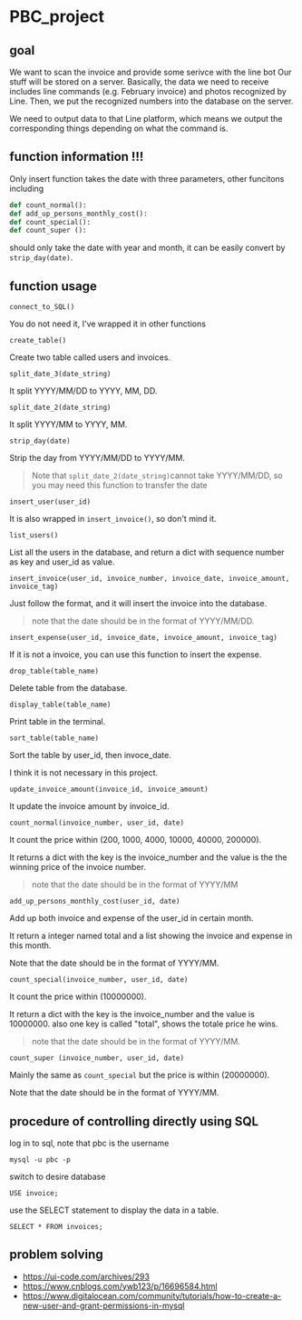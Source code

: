 # PBC_project

## goal 
We want to scan the invoice and provide some serivce with the line bot 
Our stuff will be stored on a server. Basically, the data we need to receive includes line commands (e.g. February invoice) and photos recognized by Line. Then, we put the recognized numbers into the database on the server.

We need to output data to that Line platform, which means we output the corresponding things depending on what the command is.






## function information !!! 

Only insert function takes the date with three parameters,
other funcitons including 
``` python
def count_normal():  
def add_up_persons_monthly_cost():  
def count_special():
def count_super ():
```
should only take the date with year and month, it can be easily convert by ```strip_day(date)```. 

## function usage 
```
connect_to_SQL()
```
You do not need it, I've wrapped it in other functions

```
create_table()
```
Create two table called users and invoices. 

```
split_date_3(date_string)
```
It split YYYY/MM/DD to YYYY, MM, DD. 

```
split_date_2(date_string)
```
It split YYYY/MM to YYYY, MM. 

```
strip_day(date)
```
Strip the day from YYYY/MM/DD to YYYY/MM.

> Note that ```split_date_2(date_string)```cannot take YYYY/MM/DD, so you may need this function to transfer the date

```
insert_user(user_id)
```
It is also wrapped in ```insert_invoice()```, so don't mind it. 

```
list_users()
```
List all the users in the database, and return a dict with sequence number as key and user_id as value. 

```
insert_invoice(user_id, invoice_number, invoice_date, invoice_amount, invoice_tag)
```
Just follow the format, and it will insert the invoice into the database. 

> note that the date should be in the format of YYYY/MM/DD.

```
insert_expense(user_id, invoice_date, invoice_amount, invoice_tag)
``` 
If it is not a invoice, you can use this function to insert the expense.

```
drop_table(table_name)
```
Delete table from the database. 

```
display_table(table_name)
```
Print table in the terminal.

```
sort_table(table_name)
```
Sort the table by user_id, then invoce_date.

I think it is not necessary in this project.
```
update_invoice_amount(invoice_id, invoice_amount)
```
It update the invoice amount by invoice_id.

```
count_normal(invoice_number, user_id, date)
```
It count the price within (200, 1000, 4000, 10000, 40000, 200000). 

It returns a dict with the key is the invoice_number and the value is the the winning price of the invoice number.

> note that the date should be in the format of YYYY/MM

```
add_up_persons_monthly_cost(user_id, date)
```
Add up both invoice and expense of the user_id in certain month.

It return a integer named total and a list showing the invoice and expense in this month.

Note that the date should be in the format of YYYY/MM. 

```
count_special(invoice_number, user_id, date)
```
It count the price within (10000000).

It return a dict with the key is the invoice_number and the value is 10000000. also one key is called "total", shows the totale price he wins.

> note that the date should be in the format of YYYY/MM.

```
count_super (invoice_number, user_id, date)
```
Mainly the same as ```count_special```
but the price is within (20000000). 

Note that the date should be in the format of YYYY/MM. 


## procedure of controlling directly using SQL 
log in to sql, note that pbc is the username
```
mysql -u pbc -p
```
switch to desire database 
```
USE invoice;
```
use the SELECT statement to display the data in a table.
```
SELECT * FROM invoices;
```

## problem solving 
- https://ui-code.com/archives/293
- https://www.cnblogs.com/ywb123/p/16696584.html
- https://www.digitalocean.com/community/tutorials/how-to-create-a-new-user-and-grant-permissions-in-mysql
